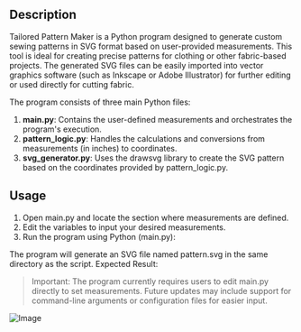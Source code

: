 
<H2>Description</H2>

Tailored Pattern Maker is a Python program designed to generate custom sewing patterns in SVG format based on user-provided measurements. This tool is ideal for creating precise patterns for clothing or other fabric-based projects. The generated SVG files can be easily imported into vector graphics software (such as Inkscape or Adobe Illustrator) for further editing or used directly for cutting fabric.

The program consists of three main Python files:

1. **main.py**: Contains the user-defined measurements and orchestrates the program's execution.
2. **pattern_logic.py**: Handles the calculations and conversions from measurements (in inches) to coordinates.
3. **svg_generator.py**: Uses the drawsvg library to create the SVG pattern based on the coordinates provided by pattern_logic.py.

<H2>Usage</H2>

1. Open main.py and locate the section where measurements are defined.
2. Edit the variables to input your desired measurements.
3. Run the program using Python (main.py):

  The program will generate an SVG file named pattern.svg in the same directory as the script.
  Expected Result:
  > Important: The program currently requires users to edit main.py directly to set measurements. Future updates may include support for command-line arguments or configuration files for easier input.
> 
  ![Image](https://github.com/user-attachments/assets/36fe11af-014e-4df4-bb5c-bd5a928d25d3)

